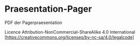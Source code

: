 # Praesentation-Pager
PDF der Pagerpraesentation

Licence Attribution-NonCommercial-ShareAlike 4.0 International [https://creativecommons.org/licenses/by-nc-sa/4.0/legalcode]
